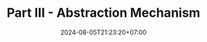 ---
weight: 2400
title: "Part III - Abstraction Mechanism"
description: "Paradigms and Methodologies"
icon: "article"
date: "2024-08-05T21:23:20+07:00"
lastmod: "2024-08-05T21:23:20+07:00"
draft: false
toc: true
---